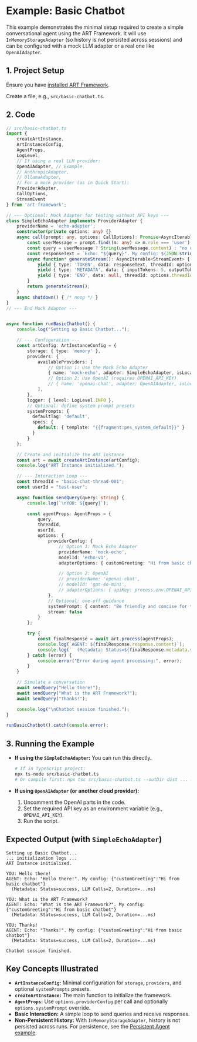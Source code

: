 # Example: Basic Chatbot

This example demonstrates the minimal setup required to create a simple conversational agent using the ART Framework. It will use `InMemoryStorageAdapter` (so history is not persisted across sessions) and can be configured with a mock LLM adapter or a real one like `OpenAIAdapter`.

## 1. Project Setup

Ensure you have [installed ART Framework](installation.md).

Create a file, e.g., `src/basic-chatbot.ts`.

## 2. Code

```typescript
// src/basic-chatbot.ts
import {
    createArtInstance,
    ArtInstanceConfig,
    AgentProps,
    LogLevel,
    // If using a real LLM provider:
    OpenAIAdapter, // Example
    // AnthropicAdapter,
    // OllamaAdapter,
    // For a mock provider (as in Quick Start):
    ProviderAdapter,
    CallOptions,
    StreamEvent
} from 'art-framework';

// --- Optional: Mock Adapter for testing without API keys ---
class SimpleEchoAdapter implements ProviderAdapter {
    providerName = 'echo-adapter';
    constructor(private options: any) {}
    async call(prompt: any, options: CallOptions): Promise<AsyncIterable<StreamEvent>> {
        const userMessage = prompt.find((m: any) => m.role === 'user');
        const query = userMessage ? String(userMessage.content) : "no query provided";
        const responseText = `Echo: "${query}". My config: ${JSON.stringify(this.options)}`;
        async function* generateStream(): AsyncIterable<StreamEvent> {
            yield { type: 'TOKEN', data: responseText, threadId: options.threadId, traceId: options.traceId! } as any;
            yield { type: 'METADATA', data: { inputTokens: 5, outputTokens: 10, stopReason: 'stop' }, threadId: options.threadId, traceId: options.traceId! } as any;
            yield { type: 'END', data: null, threadId: options.threadId, traceId: options.traceId! } as any;
        }
        return generateStream();
    }
    async shutdown() { /* noop */ }
}
// --- End Mock Adapter ---


async function runBasicChatbot() {
    console.log("Setting up Basic Chatbot...");

    // --- Configuration ---
    const artConfig: ArtInstanceConfig = {
        storage: { type: 'memory' },
        providers: {
            availableProviders: [
                // Option 1: Use the Mock Echo Adapter
                { name: 'mock-echo', adapter: SimpleEchoAdapter, isLocal: true },
                // Option 2: Use OpenAI (requires OPENAI_API_KEY)
                // { name: 'openai-chat', adapter: OpenAIAdapter, isLocal: false }
            ],
        },
        logger: { level: LogLevel.INFO },
        // Optional: define system prompt presets
        systemPrompts: {
          defaultTag: 'default',
          specs: {
            default: { template: "{{fragment:pes_system_default}}" }
          }
        }
    };

    // Create and initialize the ART instance
    const art = await createArtInstance(artConfig);
    console.log("ART Instance initialized.");

    // --- Interaction Loop ---
    const threadId = "basic-chat-thread-001";
    const userId = "test-user";

    async function sendQuery(query: string) {
        console.log(`\nYOU: ${query}`);

        const agentProps: AgentProps = {
            query,
            threadId,
            userId,
            options: {
                providerConfig: {
                    // Option 1: Mock Echo Adapter
                    providerName: 'mock-echo',
                    modelId: 'echo-v1',
                    adapterOptions: { customGreeting: "Hi from basic chatbot" }

                    // Option 2: OpenAI
                    // providerName: 'openai-chat',
                    // modelId: 'gpt-4o-mini',
                    // adapterOptions: { apiKey: process.env.OPENAI_API_KEY }
                },
                // Optional: one-off guidance
                systemPrompt: { content: "Be friendly and concise for this reply.", strategy: 'append' },
                stream: false
            }
        };

        try {
            const finalResponse = await art.process(agentProps);
            console.log(`AGENT: ${finalResponse.response.content}`);
            console.log(`  (Metadata: Status=${finalResponse.metadata.status}, LLM Calls=${finalResponse.metadata.llmCalls}, Duration=${finalResponse.metadata.totalDurationMs}ms)`);
        } catch (error) {
            console.error("Error during agent processing:", error);
        }
    }

    // Simulate a conversation
    await sendQuery("Hello there!");
    await sendQuery("What is the ART Framework?");
    await sendQuery("Thanks!");

    console.log("\nChatbot session finished.");
}

runBasicChatbot().catch(console.error);
```

## 3. Running the Example

*   **If using the `SimpleEchoAdapter`:**
    You can run this directly.
    ```bash
    # If in TypeScript project:
    npx ts-node src/basic-chatbot.ts
    # Or compile first: npx tsc src/basic-chatbot.ts --outDir dist ... && node dist/basic-chatbot.js
    ```

*   **If using `OpenAIAdapter` (or another cloud provider):**
    1.  Uncomment the OpenAI parts in the code.
    2.  Set the required API key as an environment variable (e.g., `OPENAI_API_KEY`).
    3.  Run the script.

## Expected Output (with `SimpleEchoAdapter`)

```
Setting up Basic Chatbot...
... initialization logs ...
ART Instance initialized.

YOU: Hello there!
AGENT: Echo: "Hello there!". My config: {"customGreeting":"Hi from basic chatbot"}
  (Metadata: Status=success, LLM Calls=2, Duration=...ms)

YOU: What is the ART Framework?
AGENT: Echo: "What is the ART Framework?". My config: {"customGreeting":"Hi from basic chatbot"}
  (Metadata: Status=success, LLM Calls=2, Duration=...ms)

YOU: Thanks!
AGENT: Echo: "Thanks!". My config: {"customGreeting":"Hi from basic chatbot"}
  (Metadata: Status=success, LLM Calls=2, Duration=...ms)

Chatbot session finished.
```

## Key Concepts Illustrated

*   **`ArtInstanceConfig`:** Minimal configuration for `storage`, `providers`, and optional `systemPrompts` presets.
*   **`createArtInstance`:** The main function to initialize the framework.
*   **`AgentProps`:** Use `options.providerConfig` per call and optionally `options.systemPrompt` override.
*   **Basic Interaction:** A simple loop to send queries and receive responses.
*   **Non-Persistent History:** With `InMemoryStorageAdapter`, history is not persisted across runs. For persistence, see the [Persistent Agent example](persistent-agent.md).